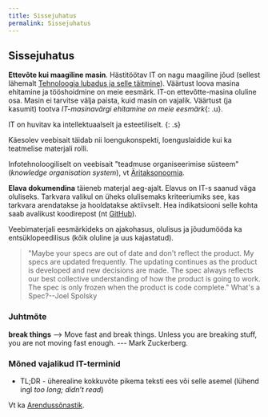 ```yaml
---
title: Sissejuhatus
permalink: Sissejuhatus
---
```


## Sissejuhatus

__Ettevõte kui maagiline masin__. Hästitöötav IT on nagu maagiline jõud (sellest lähemalt [Tehnoloogia lubadus ja selle täitmine](/IT/Lubadus)). Väärtust loova masina ehitamine ja tööshoidmine on meie eesmärk. IT-on ettevõtte-masina oluline osa. Masin ei tarvitse välja paista, kuid masin on vajalik. Väärtust (ja kasumit) tootva *IT-masinavärgi ehitamine on meie eesmärk*{: .u}.

IT on huvitav ka intellektuaalselt ja esteetiliselt.
{: .s}

Käesolev veebisait täidab nii loengukonspekti, loenguslaidide kui ka teatmelise materjali rolli.

Infotehnoloogiliselt on veebisait "teadmuse organiseerimise süsteem" (_knowledge organisation system_), vt [Äritaksonoomia](/IT/Takson).

__Elava dokumendina__ täieneb materjal aeg-ajalt. Elavus on IT-s saanud väga oluliseks. Tarkvara valikul on üheks olulisemaks kriteeriumiks see, kas tarkvara arendatakse ja hooldatakse aktiivselt. Hea indikatsiooni selle kohta saab avalikust koodirepost (nt [GitHub](https://github.com/)).

Veebimaterjali eesmärkideks on ajakohasus, olulisus ja jõudumööda ka entsüklopeedilisus (kõik oluline ja uus kajastatud). 

> "Maybe your specs are out of date and don't reflect the product. My specs are updated frequently. The updating continues as the product is developed and new decisions are made. The spec always reflects our best collective understanding of how the product is going to work. The spec is only frozen when the product is code complete." What's a Spec?--Joel Spolsky

### Juhtmõte

__break things__ ⟶ Move fast and break things. Unless you are breaking stuff, you are not moving fast enough. --- Mark Zuckerberg.

### Mõned vajalikud IT-terminid

- TL;DR - üherealine kokkuvõte pikema teksti ees või selle asemel (lühend ingl _too long; didn’t read_)

Vt ka [Arendussõnastik](https://agiil.github.io/sonastik/).

